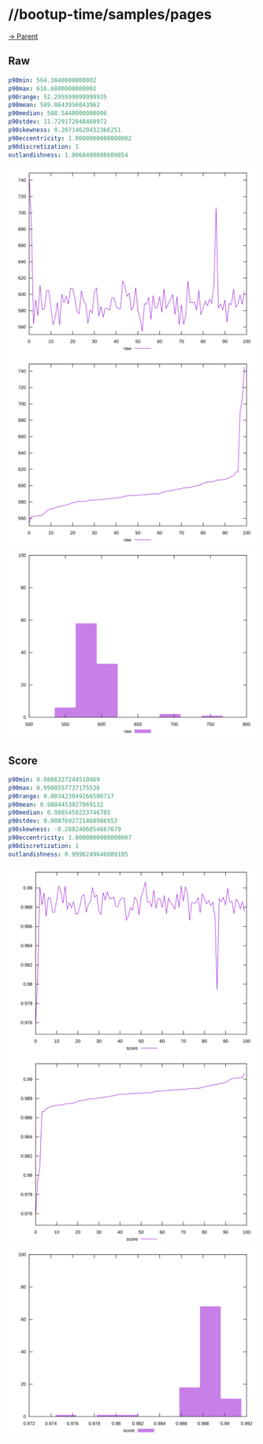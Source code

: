 
# //bootup-time/samples/pages

[→ Parent](../..)


## Raw


```yaml
p90min: 564.3840000000002
p90max: 616.6800000000002
p90range: 52.295999999999935
p90mean: 589.8643956043962
p90median: 588.5440000000006
p90stdev: 11.729172048460972
p90skewness: 0.20714620432366251
p90eccentricity: 1.0000000000000002
p90discretization: 1
outlandishness: 1.0068400886609854

```

![PLOT: raw-values](./raw/values.svg)![PLOT: raw-sorted](./raw/sorted.svg)![PLOT: raw-histogram](./raw/histogram.svg)
## Score


```yaml
p90min: 0.9866327244510469
p90max: 0.9900557737175536
p90range: 0.003423049266506717
p90mean: 0.9884453027069132
p90median: 0.9885458223746785
p90stdev: 0.0007692721468986953
p90skewness: -0.2882406054667679
p90eccentricity: 1.0000000000000007
p90discretization: 1
outlandishness: 0.9996249646009105

```

![PLOT: score-values](./score/values.svg)![PLOT: score-sorted](./score/sorted.svg)![PLOT: score-histogram](./score/histogram.svg)